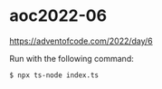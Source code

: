 # aoc2022-06

https://adventofcode.com/2022/day/6

Run with the following command:

```bash
$ npx ts-node index.ts
```
